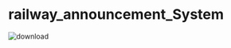 # railway_announcement_System
![download](https://user-images.githubusercontent.com/99544189/163678397-2e486a0c-f353-4e4e-beb8-8d9382e1ca41.jpg)
